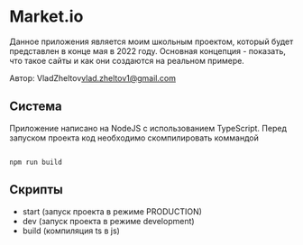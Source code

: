 # Market.io

Данное приложения является моим школьным проектом,
который будет представлен в конце мая в 2022 году.
Основная концепция - показать, что такое сайты и
как они создаются на реальном примере.

Автор: VladZheltov<vlad.zheltov1@gmail.com>

## Система

Приложение написано на NodeJS с использованием
TypeScript. Перед запуском проекта код необходимо
скомпилировать коммандой

```

npm run build

```

## Скрипты

- start (запуск проекта в режиме PRODUCTION)
- dev (запуск проекта в режиме development)
- build (компиляция ts в js)
